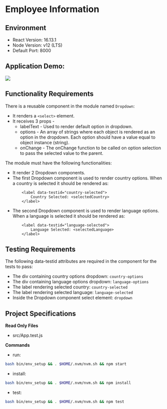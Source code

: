 # Employee Information

## Environment 

- React Version: 16.13.1
- Node Version: v12 (LTS)
- Default Port: 8000

## Application Demo:

![](https://hrcdn.net/s3_pub/istreet-assets/NRm8WarslAqUJobTwPXsRA/employee-information.gif)

## Functionality Requirements

There is a reusable component in the module named `Dropdown`:
- It renders a `<select>` element.
- It receives 3 props - 
    - labelText - Used to render default option in dropdown.
    - options - An array of strings where each object is rendered as an option in the dropdown. Each option should have a value equal to object instance (string).
    - onChange - The onChange function to be called on option selection to pass the selected value to the parent.

The module must have the following functionalities:
- It render 2 Dropdown components.
- The first Dropdown component is used to render country options. When a country is selected it should be rendered as:
    ```
        ​<label data-testid="country-selected">
            Country Selected: <selectedCountry>
        </label>
    ```
- The second Dropdown component is used to render language options. When a language is selected it should be rendered as:
    ```
        ​​<label data-testid="language-selected">
            Language Selected: <selectedLanguage>
        </label>
    ```

## Testing Requirements

The following data-testid attributes are required in the component for the tests to pass:

- The div containing country options dropdown: `country-options`
- The div containing language options dropdown: `language-options`
- The label rendering selected country: `country-selected`
- The label rendering selected language: `language-selected`
- Inside the Dropdown component select element: `dropdown`

## Project Specifications

**Read Only Files**
- src/App.test.js

**Commands**
- run: 
```bash
bash bin/env_setup && . $HOME/.nvm/nvm.sh && npm start
```
- install: 
```bash
bash bin/env_setup && . $HOME/.nvm/nvm.sh && npm install
```
- test: 
```bash
bash bin/env_setup && . $HOME/.nvm/nvm.sh && npm test
```
